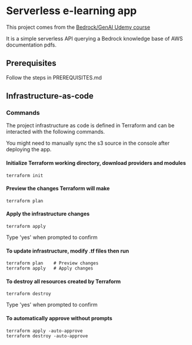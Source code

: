 # Serverless e-learning app

This project comes from the [Bedrock/GenAI Udemy course](https://www.udemy.com/course/amazon-bedrock-aws-generative-ai-beginner-to-advanced)

It is a simple serverless API querying a Bedrock knowledge base of AWS documentation pdfs.

## Prerequisites

Follow the steps in PREREQUISITES.md

## Infrastructure-as-code

### Commands

The project infrastructure as code is defined in Terraform and can be interacted with the following commands.

You might need to manually sync the s3 source in the console after deploying the app.

#### Initialize Terraform working directory, download providers and modules

    terraform init

#### Preview the changes Terraform will make

    terraform plan

#### Apply the infrastructure changes

    terraform apply

Type 'yes' when prompted to confirm

#### To update infrastructure, modify .tf files then run

    terraform plan    # Preview changes
    terraform apply   # Apply changes

#### To destroy all resources created by Terraform

    terraform destroy
    
Type 'yes' when prompted to confirm

#### To automatically approve without prompts

    terraform apply -auto-approve
    terraform destroy -auto-approve